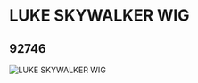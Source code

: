 # LUKE SKYWALKER WIG
## 92746
![LUKE SKYWALKER WIG](https://lc-www-live-s.legocdn.com/media/bricks/5/2/4624849.jpg)